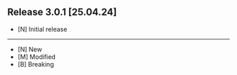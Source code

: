 
## Release 3.0.1 [25.04.24] 

- [N] Initial release

-----
- [N] New
- [M] Modified
- [B] Breaking

